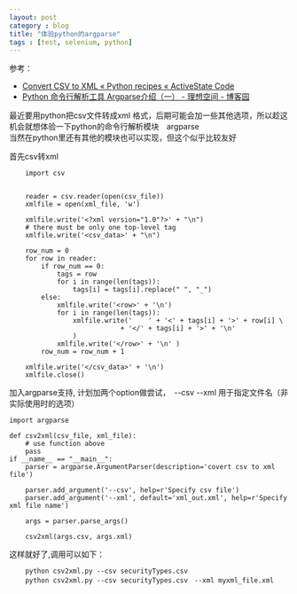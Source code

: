 ```yaml
---
layout: post
category : blog
title: "体验python的argparse"
tags : [test, selenium, python]
---
```


参考：　
+ [Convert CSV to XML « Python recipes « ActiveState Code](http://code.activestate.com/recipes/577423-convert-csv-to-xml/)
+ [Python 命令行解析工具 Argparse介绍（一） - 理想空间 - 博客园](http://www.cnblogs.com/jianboqi/archive/2013/01/10/2854726.html)


最近要用python把csv文件转成xml 格式，后期可能会加一些其他选项，所以趁这机会就想体验一下python的命令行解析模块　argparse   
当然在python里还有其他的模块也可以实现，但这个似乎比较友好　

首先csv转xml　

        import csv 


        reader = csv.reader(open(csv_file))
        xmlfile = open(xml_file, 'w')

        xmlfile.write('<?xml version="1.0"?>' + "\n")
        # there must be only one top-level tag
        xmlfile.write('<csv_data>' + "\n")

        row_num = 0
        for row in reader:
            if row_num == 0:
                tags = row
                for i in range(len(tags)):
                    tags[i] = tags[i].replace(" ", "_")
            else:
                xmlfile.write('<row>' + '\n')
                for i in range(len(tags)):
                    xmlfile.write('    ' + '<' + tags[i] + '>' + row[i] \
                                + '</' + tags[i] + '>' + '\n'
                    )
                xmlfile.write('</row>' + '\n' )
            row_num = row_num + 1
            
        xmlfile.write('</csv_data>' + '\n')
        xmlfile.close()

加入argparse支持, 计划加两个option做尝试，　--csv  --xml 用于指定文件名（非实际使用时的选项）
    
    import argparse
    
    def csv2xml(csv_file, xml_file):
        # use function above 
        pass 
    if __name__ == "__main__":
        parser = argparse.ArgumentParser(description='covert csv to xml file')
        
        parser.add_argument('--csv', help=r'Specify csv file')
        parser.add_argument('--xml', default='xml_out.xml', help=r'Specify xml file name')
        
        args = parser.parse_args()
        
        csv2xml(args.csv, args.xml)
        
这样就好了,调用可以如下：　

        python csv2xml.py --csv securityTypes.csv
        python csv2xml.py --csv securityTypes.csv　--xml myxml_file.xml
    
    
    
